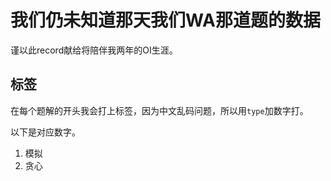 # 我们仍未知道那天我们WA那道题的数据

谨以此record献给将陪伴我两年的OI生涯。

## 标签

在每个题解的开头我会打上标签，因为中文乱码问题，所以用`type`加数字打。

以下是对应数字。

1. 模拟
2. 贪心